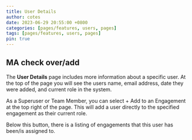 ```yaml
---
title: User Details
author: cotes
date: 2023-06-29 20:55:00 +0800
categories: [pages/features, users, pages]
tags: [pages/features, users, pages]
pin: true
---
```


## MA check over/add

The **User Details** page includes more information about a specific user. At the top of the page you will see the users name, email address, date they were added, and current role in the system.  

As a Superuser or Team Member, you can select + Add to an Engagement at the top right of the page. This will add a user directly to the specified engagement as their current role.  

Below this button, there is a listing of engagements that this user has been/is assigned to. 
